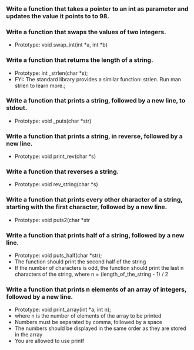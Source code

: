 ### Write a function that takes a pointer to an int as parameter and updates the value it points to to 98.

### Write a function that swaps the values of two integers.

* Prototype: void swap_int(int *a, int *b)

### Write a function that returns the length of a string.

* Prototype: int _strlen(char *s);
* FYI: The standard library provides a similar function: strlen. Run man strlen to learn more.;

### Write a function that prints a string, followed by a new line, to stdout.

* Prototype: void _puts(char *str)

### Write a function that prints a string, in reverse, followed by a new line.

* Prototype: void print_rev(char *s)

### Write a function that reverses a string.

* Prototype: void rev_string(char *s)

### Write a function that prints every other character of a string, starting with the first character, followed by a new line.

* Prototype: void puts2(char *str

### Write a function that prints half of a string, followed by a new line.

* Prototype: void puts_half(char *str);
* The function should print the second half of the string
* If the number of characters is odd, the function should print the last n characters of the string, where n = (length_of_the_string - 1) / 2

### Write a function that prints n elements of an array of integers, followed by a new line.

* Prototype: void print_array(int *a, int n);
* where n is the number of elements of the array to be printed
* Numbers must be separated by comma, followed by a space
* The numbers should be displayed in the same order as they are stored in the array
* You are allowed to use printf

